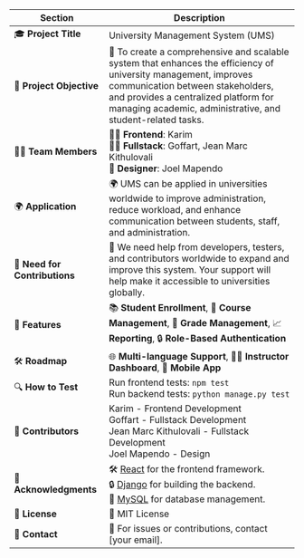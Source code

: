 | **Section**             | **Description**                                                                                     |
|-------------------------|-----------------------------------------------------------------------------------------------------|
| 🎓 **Project Title**        | University Management System (UMS)                                                                  |
| 🎯 **Project Objective**    | 🎯 To create a comprehensive and scalable system that enhances the efficiency of university management, improves communication between stakeholders, and provides a centralized platform for managing academic, administrative, and student-related tasks. |
| 👨‍💻 **Team Members**         | 👨‍💻 **Frontend**: Karim <br> 🧑‍💻 **Fullstack**: Goffart, Jean Marc Kithulovali <br> 🎨 **Designer**: Joel Mapendo |
| 🌍 **Application**          | 🌍 UMS can be applied in universities worldwide to improve administration, reduce workload, and enhance communication between students, staff, and administration. |
| 🤝 **Need for Contributions**| 🤝 We need help from developers, testers, and contributors worldwide to expand and improve this system. Your support will help make it accessible to universities globally. |
| 🚀 **Features**            | 📚 **Student Enrollment**, 📅 **Course Management**, 📝 **Grade Management**, 📈 **Reporting**, 🔒 **Role-Based Authentication** |
| 🛠️ **Roadmap**             | 🌐 **Multi-language Support**, 🧑‍🏫 **Instructor Dashboard**, 📱 **Mobile App** |
| 🔍 **How to Test**         | Run frontend tests: `npm test` <br> Run backend tests: `python manage.py test` |
| 🤝 **Contributors**        | Karim - Frontend Development <br> Goffart - Fullstack Development <br> Jean Marc Kithulovali - Fullstack Development <br> Joel Mapendo - Design |
| 🙏 **Acknowledgments**      | 🛠️ [React](https://reactjs.org/) for the frontend framework. <br> 🔒 [Django](https://www.djangoproject.com/) for building the backend. <br> 💾 [MySQL](https://www.mysql.com/) for database management. |
| 📄 **License**              | 📄 MIT License                                                                                     |
| 📧 **Contact**              | 📧 For issues or contributions, contact [your email].                                               |

